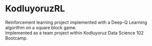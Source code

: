 # KodluyoruzRL

Reinforcement learning project implemented with a Deep-Q Learning algorithm on a square block game.  
Implemented as a team project within Kodluyoruz Data Science 102 Bootcamp.
